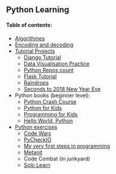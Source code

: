 ## Python Learning

#### Table of contents:
+ [Algorithmes](pyalgos/)
+ [Encoding and decoding](pyencode/)
+ [Tutorial Projects](pyprogs/)
    - [Django Tutorial](pyprogs/django_tutorial/)
    - [Data Visualisation Practice](pyprogs/data_visualisation/)
    - [Python Repos count](pyprogs/api/)
    - [Flask Tutorial](pyprogs/flask_tutorial/)
    - [Raindrops](pyprogs/raindrops/)
    - [Seconds to 2018 New Year Eve](pyprogs/new_year/)
+ Python books (beginner level):
    - [Python Crash Course](exercises/first_steps/pcc/)
    - [Python for Kids](python4kids/)
    - [Programming for Kids](programmingForKids/)
    - [Hello World, Python](helloworldPython/)
+ [Python exercises](exercises/)
    - [Code Wars](exercises/codewars/)
    - [PyCheckIO](exercises/checkio/)
    - [My very first steps in programming](exercises/first_steps/)
    - [Metanit](exercises/first_steps/metanit/)
    - Code Combat (in junkyard)
    - [Solo Learn](exercises/solo_learn/)

